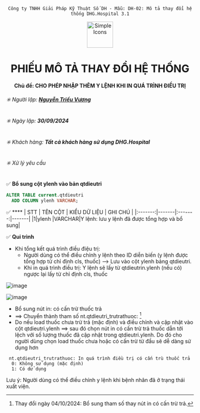 
<div align="center">

`Công ty TNHH Giải Pháp Kỹ Thuật Số DH - Mẫu: DH-02: Mô tả thay đổi hệ thống DHG.Hospital 3.1`

</div>

<div align="center">
  <img src="https://raw.githubusercontent.com/dh-hos/dhg.hospitalprinter/main/Deploy_Tools/Logo.ico" alt="Simple Icons" width=70>
  <h1>PHIẾU MÔ TẢ THAY ĐỔI HỆ THỐNG</h1>  
</div>
<div align="center">

#### Chủ đề: CHO PHÉP NHẬP THÊM Y LỆNH KHI IN QUÁ TRÌNH ĐIỀU TRỊ

</div>

###### :eight_spoked_asterisk: Người lập: [**Nguyễn Triều Vương**](https://github.com/vuongdh)

###### :eight_spoked_asterisk: Ngày lập: **30/09/2024**

###### :eight_spoked_asterisk: Khách hàng: **Tất cả khách hàng sử dụng DHG.Hospital**

###### :eight_spoked_asterisk: Xử lý yêu cầu

:white_check_mark: **Bổ sung cột ylenh vào bản qtdieutri**
``` sql
ALTER TABLE current.qtdieutri
  ADD COLUMN ylenh VARCHAR;
``` 

:white_check_mark: ****
| STT | TÊN CỘT | KIỂU DỮ LIỆU | GHI CHÚ |
|:-------:|-------|:-------:|-------|
|1|ylenh |VARCHAR|Y lệnh: lưu y lệnh đã được tổng hợp và bổ sung|

:white_check_mark: **Qui trình**
- Khi tổng kết quá trình điều điệu trị:
    - Người dùng có thể điều chỉnh y lệnh theo ID diễn biến (y lệnh được tổng hợp từ chỉ định cls, thuốc) --> Lưu vào cột ylenh bảng qtdieutri.
    - Khi in quá trình điều trị: Y lệnh sẽ lấy từ qtdieutrin.ylenh (nếu có) ngược lại lấy từ chỉ định cls, thuốc

![image](https://github.com/user-attachments/assets/8f027cd0-19b0-4046-a5ad-3499590a0566)

![image](https://github.com/user-attachments/assets/d95848be-dbb5-4bcb-9d7d-510c38371f0f)

- Bổ sung nút in: có cấn trừ thuốc trả
- ==> Chuyển thành tham số nt.qtdieutri_trutrathuoc: [^2024-10-04-01]
- Do nếu load thuốc chưa trừ trả (mặc định) và điều chỉnh và cập nhật vào cột qtdieutri.ylenh ==> sau đó chọn nút in có cấn trừ trả thuốc dẫn tới lệch với số lượng thuốc đã cập nhật trong qtdieutri.ylenh. Do đó cho người dùng chọn load thuốc chưa hoặc có cấn trừ từ đầu sẽ dễ dàng sử dụng hơn
```
 nt.qtdieutri_trutrathuoc: In quá trình điều trị có cấn trù thuốc trả
  0: Không sử dụng (mặc định)
  1: Có dử dụng
```
  
Lưu ý: Người dùng có thể điều chỉnh y lệnh khi bệnh nhân đã ở trạng thái xuất viện.

[^2024-10-04-01]: Thay đổi ngày 04/10/2024: Bổ sung tham số thay nút in có cấn trừ trả.
